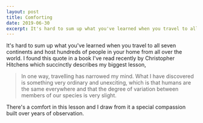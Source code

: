 ```yaml
---
layout: post
title: Comforting
date: 2019-06-30
excerpt: It's hard to sum up what you've learned when you travel to all seven continents and host hundreds of people in your home from all over the world. I found this quote in a book...
---
```


It's hard to sum up what you've learned when you travel to all seven continents and host hundreds of people in your home from all over the world. I found this quote in a book I've read recently by Christopher Hitchens which succinctly describes my biggest lesson,

> In one way, travelling has narrowed my mind. What I have discovered is something very ordinary and unexciting, which is that humans are the same everywhere and that the degree of variation between members of our species is very slight.

There's a comfort in this lesson and I draw from it a special compassion built over years of observation.